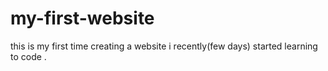 # my-first-website
this is my first time creating a website i recently(few days) started learning to code .
